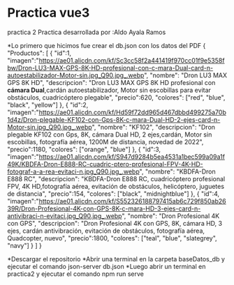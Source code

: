 # Practica vue3
 practica 2
Practica desarrollada por :Aldo Ayala Ramos


*Lo primero que hicimos fue crear el db.json con los datos del PDF
 {
"Productos": [
    {
    "id":1,
    "imagen":"https://ae01.alicdn.com/kf/Sc3cc58f2a441419f970cc01f9e5358fbw/Dron-LU3-MAX-GPS-8K-HD-profesional-con-c-mara-Dual-card-n-autoestabilizador-Motor-sin.jpg_Q90.jpg_.webp",
    "nombre": "Dron LU3 MAX GPS 8K HD",
    "descripcion": "Dron LU3 MAX GPS 8K HD profesional con <b>cámara Dual</b>,cardán autoestabilizador, Motor sin escobillas para evitar obstáculos, cuadricóptero plegable",
    "precio":620,
    "colores": ["red", "blue", "black", "yellow"]
    },
    {
    "id":2,
    "imagen":"https://ae01.alicdn.com/kf/Hd59f72dd965d467dbbd499275a70b1d4z/Dron-plegable-KF102-con-Gps-8K-c-mara-Dual-HD-2-ejes-card-n-Motor-sin.jpg_Q90.jpg_.webp",
    "nombre": "KF102",
    "descripcion": "Dron plegable KF102 con Gps, 8K, cámara Dual HD, 2 ejes,cardán, Motor sin escobillas, fotografía aérea, 1200M de distancia, novedad de 2022",
    "precio":1180,
    "colores": ["orange", "blue"]
    },
    {
    "id":3,
    "imagen":"https://ae01.alicdn.com/kf/S947d9284b5ea4531a1bec599a09a1f49K/KBDFA-Dron-E888-RC-cuadric-ptero-profesional-FPV-4K-HD-fotograf-a-a-rea-evitaci-n.jpg_Q90.jpg_.webp",
    "nombre": "KBDFA-Dron E888 RC",
    "descripcion": "KBDFA-Dron E888 RC, cuadricóptero profesional FPV, 4K HD,fotografía aérea, evitación de obstáculos, helicóptero, juguetes de distancia",
    "precio":154,
    "colores": ["black", "midnightblue"]
    },
    {
    "id":4,
    "imagen":"https://ae01.alicdn.com/kf/S552326188797415ab6c729f850ab2639R/Dron-Profesional-4K-con-GPS-8K-c-mara-HD-3-ejes-card-n-antivibraci-n-evitaci.jpg_Q90.jpg_.webp",
    "nombre": "Dron Profesional 4K con GPS",
    "descripcion": "Dron Profesional 4K con GPS, 8K, cámara HD, 3 ejes, cardán antivibración, evitación de obstáculos, fotografía aérea, Quadcopter, nuevo",
    "precio":1800,
    "colores": ["teal", "blue", "slategrey", "navy"]
    }
    ]
}
 
 
 
*Descargar el repositorio 
 *Abrir una terminal en la carpeta baseDatos_db y ejecutar el comando json-server db.json
 *Luego abrir un terminal en practica2 y ejecutar el comando npm run serve
